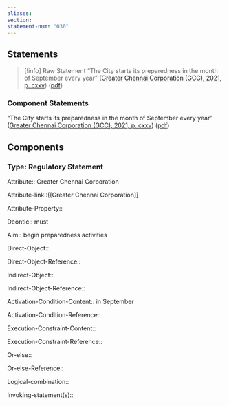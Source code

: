 ```yaml
---
aliases: 
section: 
statement-num: "030"
---
```

## Statements 
> [!info] Raw Statement
> “The City starts its preparedness in the month of September every year” ([Greater Chennai Corporation (GCC), 2021, p. cxxv](zotero://select/library/items/AZZSXLC8)) ([pdf](zotero://open-pdf/library/items/ZWDYK52D?page=125&annotation=ERKFB284)) 
> 

### Component Statements
“The City starts its preparedness in the month of September every year” ([Greater Chennai Corporation (GCC), 2021, p. cxxv](zotero://select/library/items/AZZSXLC8)) ([pdf](zotero://open-pdf/library/items/ZWDYK52D?page=125&annotation=ERKFB284)) 
## Components
### Type: Regulatory Statement
Attribute:: Greater Chennai Corporation

Attribute-link::[[Greater Chennai Corporation]]

Attribute-Property::


Deontic:: must


Aim:: begin preparedness activities


Direct-Object::

Direct-Object-Reference:: 


Indirect-Object::

Indirect-Object-Reference:: 


Activation-Condition-Content:: in September

Activation-Condition-Reference:: 


Execution-Constraint-Content::

Execution-Constraint-Reference:: 


Or-else::

Or-else-Reference:: 


Logical-combination::


Invoking-statement(s)::


